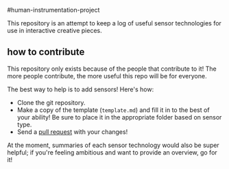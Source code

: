 #human-instrumentation-project

This repository is an attempt to keep a log of useful sensor technologies for use in interactive creative pieces.

## how to contribute

This repository only exists because of the people that contribute to it!  The more people contribute, the more useful this repo will be for everyone.

The best way to help is to add sensors!  Here's how:

* Clone the git repository.
* Make a copy of the template (`template.md`) and fill it in to the best of your ability!  Be sure to place it in the appropriate folder based on sensor type.
* Send a [pull request](https://help.github.com/articles/using-pull-requests) with your changes!

At the moment, summaries of each sensor technology would also be super helpful; if you're feeling ambitious and want to provide an overview, go for it!
